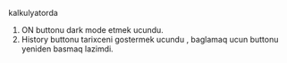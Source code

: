 kalkulyatorda 
1. ON buttonu dark mode etmek ucundu.
2. History buttonu tarixceni gostermek ucundu , baglamaq ucun buttonu yeniden basmaq lazimdi.
